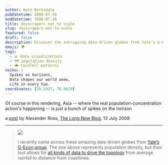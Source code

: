 ```yaml
---
author: Nate Barksdale
pubDatetime: 2008-07-30
modDatetime: 2008-07-30
title: Skyscrapers not to scale
slug: skyscrapers-not-to-scale
featured: false
draft: false
description: Discover the intriguing data-driven globes from Yale’s G-Econ group, which showcase various global statistics through unique topological representations.
emoji: 🌍
tags:
  - 📊 data visualizations
  - 🗺️ population density
  - 🌧️ rainfall patterns
haiku: |
  Spikes on horizons,  
  Data shapes our world anew,  
  Life in every hue.
coordinates: [20.5937, 78.9629]
---
```


Of course in this rendering, Asia -- where the real population-concentration action's happening -- is just a bunch of spikes on the horizon

a [post](http://blog.longnow.org/2008/07/13/data-globes/) by Alexander Ross, [The Long Now Blog](http://blog.longnow.org/), 13 July 2008

---

> [![](http://www.culture-making.com/media/375127836_24ef15f878.jpg)](http://www.flickr.com/photos/arenamontanus/375127836/in/set-72157594509798466/)
>
> I recently came across these amazing data driven globes from [Yale’s G-Econ group](http://gecon.yale.edu/). The one above represents population density, but their tool allows for [all kinds of data to drive the topology](http://www.flickr.com/photos/arenamontanus/sets/72157594509798466/) from average rainfall to distance from coastlines.
